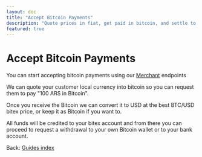 ```yaml
---
layout: doc
title: "Accept Bitcoin Payments"
description: "Quote prices in fiat, get paid in bitcoin, and settle to fiat."
featured: true
---
```


# Accept Bitcoin Payments

You can start accepting bitcoin payments using our [Merchant](https://developers.bitex.la/?version=latest#c19db8f0-8a2b-4eba-a928-2f134e39b423) endpoints

We can quote your customer local currency into bitcoin so you can request them to pay "100 ARS in Bitcoin".

Once you receive the Bitcoin we can convert it to USD at the best BTC/USD bitex price, or keep it as Bitcoin if you want to.

All funds will be credited to your bitex account and from there you can proceed to request a withdrawal to your own Bitcoin wallet or to your bank account.

<div class="footer-nav">
  <span>
    Back:
    <a href="/">Guides index</a>
  </span>
</div>
